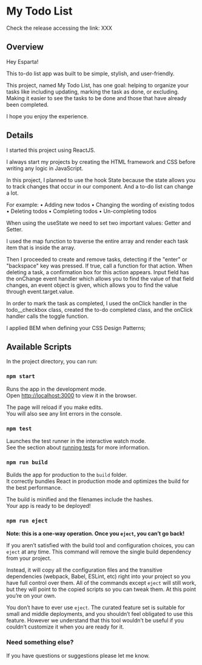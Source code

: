 # My Todo List

Check the release accessing the link: XXX

## Overview

Hey Esparta!

This to-do list app was built to be simple, stylish, and user-friendly.

This project, named My Todo List, has one goal: helping to organize your tasks like including updating, marking the task as done, or excluding. Making it easier to see the tasks to be done and those that have already been completed.

I hope you enjoy the experience.

## Details

I started this project using ReactJS.

I always start my projects by creating the HTML framework and CSS before writing any logic in JavaScript.

In this project, I planned to use the hook State because the state allows you to track changes that occur in our component. And a to-do list can change a lot.

For example:
	• Adding new todos
	• Changing the wording of existing todos
	• Deleting todos
	• Completing todos
	• Un-completing todos

When using the useState we need to set two important values: Getter and Setter.

I used the map function to traverse the entire array and render each task item that is inside the array.

Then I proceeded to create and remove tasks, detecting if the "enter" or "backspace" key was pressed. If true, call a function for that action.
When deleting a task, a confirmation box for this action appears. 
Input field has the onChange event handler which allows you to find the value of that field changes, an event object is given, which allows you to find the value through event.target.value.

In order to mark the task as completed, I used the onClick handler in the todo__checkbox class, created the to-do completed class, and the onClick handler calls the toggle function.

I applied BEM when defining your CSS Design Patterns;

## Available Scripts

In the project directory, you can run:

### `npm start`

Runs the app in the development mode.\
Open [http://localhost:3000](http://localhost:3000) to view it in the browser.

The page will reload if you make edits.\
You will also see any lint errors in the console.

### `npm test`

Launches the test runner in the interactive watch mode.\
See the section about [running tests](https://facebook.github.io/create-react-app/docs/running-tests) for more information.

### `npm run build`

Builds the app for production to the `build` folder.\
It correctly bundles React in production mode and optimizes the build for the best performance.

The build is minified and the filenames include the hashes.\
Your app is ready to be deployed!

### `npm run eject`

**Note: this is a one-way operation. Once you `eject`, you can’t go back!**

If you aren’t satisfied with the build tool and configuration choices, you can `eject` at any time. This command will remove the single build dependency from your project.

Instead, it will copy all the configuration files and the transitive dependencies (webpack, Babel, ESLint, etc) right into your project so you have full control over them. All of the commands except `eject` will still work, but they will point to the copied scripts so you can tweak them. At this point you’re on your own.

You don’t have to ever use `eject`. The curated feature set is suitable for small and middle deployments, and you shouldn’t feel obligated to use this feature. However we understand that this tool wouldn’t be useful if you couldn’t customize it when you are ready for it.

### Need something else?

If you have questions or suggestions please let me know.
